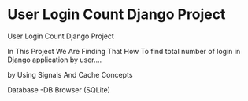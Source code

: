 # User Login Count Django Project
 User Login Count Django Project


In This Project We Are Finding That  How To find total number of login in Django application by user....


by Using Signals And Cache Concepts 


Database -DB Browser (SQLite)
